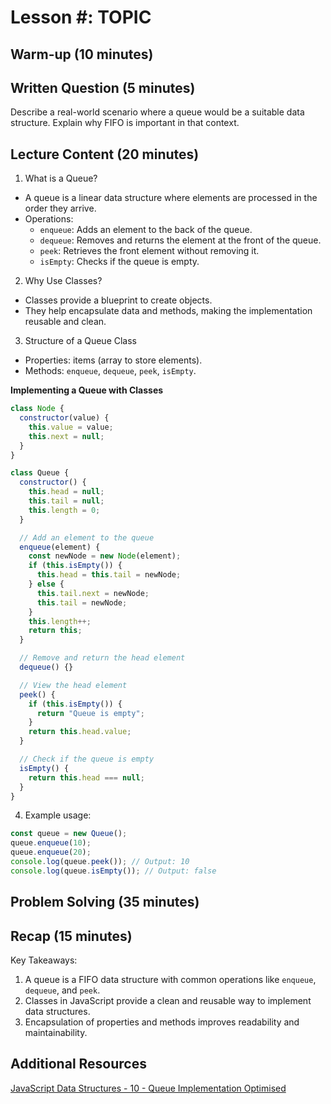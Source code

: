 # Lesson #: TOPIC

## Warm-up (10 minutes)

## Written Question (5 minutes)

Describe a real-world scenario where a queue would be a suitable data structure. Explain why FIFO is important in that context.

## Lecture Content (20 minutes)

1. What is a Queue?

- A queue is a linear data structure where elements are processed in the order they arrive.
- Operations:
  - `enqueue`: Adds an element to the back of the queue.
  - `dequeue`: Removes and returns the element at the front of the queue.
  - `peek`: Retrieves the front element without removing it.
  - `isEmpty`: Checks if the queue is empty.

2. Why Use Classes?

- Classes provide a blueprint to create objects.
- They help encapsulate data and methods, making the implementation reusable and clean.

3. Structure of a Queue Class

- Properties: items (array to store elements).
- Methods: `enqueue`, `dequeue`, `peek`, `isEmpty`.

**Implementing a Queue with Classes**

```javascript
class Node {
  constructor(value) {
    this.value = value;
    this.next = null;
  }
}

class Queue {
  constructor() {
    this.head = null;
    this.tail = null;
    this.length = 0;
  }

  // Add an element to the queue
  enqueue(element) {
    const newNode = new Node(element);
    if (this.isEmpty()) {
      this.head = this.tail = newNode;
    } else {
      this.tail.next = newNode;
      this.tail = newNode;
    }
    this.length++;
    return this;
  }

  // Remove and return the head element
  dequeue() {}

  // View the head element
  peek() {
    if (this.isEmpty()) {
      return "Queue is empty";
    }
    return this.head.value;
  }

  // Check if the queue is empty
  isEmpty() {
    return this.head === null;
  }
}
```

4. Example usage:

```js
const queue = new Queue();
queue.enqueue(10);
queue.enqueue(20);
console.log(queue.peek()); // Output: 10
console.log(queue.isEmpty()); // Output: false
```

## Problem Solving (35 minutes)

## Recap (15 minutes)

Key Takeaways:

1. A queue is a FIFO data structure with common operations like `enqueue`, `dequeue`, and `peek`.
2. Classes in JavaScript provide a clean and reusable way to implement data structures.
3. Encapsulation of properties and methods improves readability and maintainability.

## Additional Resources

[JavaScript Data Structures - 10 - Queue Implementation Optimised](https://www.youtube.com/watch?v=ba15sgOiAOg)
